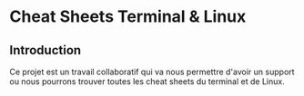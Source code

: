 # Cheat Sheets Terminal & Linux 

## Introduction 

Ce projet est un travail collaboratif qui va nous permettre d'avoir un support ou nous pourrons trouver toutes les cheat sheets du terminal et de Linux.
